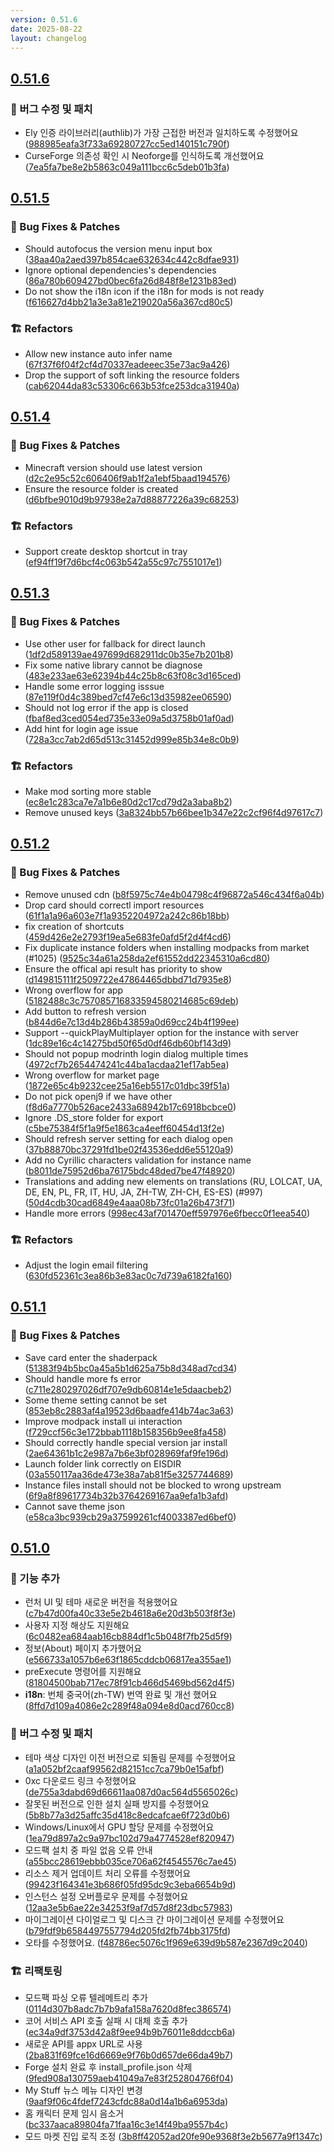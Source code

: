 ```yaml
---
version: 0.51.6
date: 2025-08-22
layout: changelog
---
```

## [0.51.6](#0.51.6)

### 🐛 버그 수정 및 패치

- Ely 인증 라이브러리(authlib)가 가장 근접한 버전과 일치하도록 수정했어요 ([988985eafa3f733a69280727cc5ed140151c790f](https://github.com/Voxelum/x-minecraft-launcher/commit/988985eafa3f733a69280727cc5ed140151c790f))
- CurseForge 의존성 확인 시 Neoforge를 인식하도록 개선했어요 ([7ea5fa7be8e2b5863c049a111bcc6c5deb01b3fa](https://github.com/Voxelum/x-minecraft-launcher/commit/7ea5fa7be8e2b5863c049a111bcc6c5deb01b3fa))



## [0.51.5](#0.51.5)
### 🐛 Bug Fixes & Patches

- Should autofocus the version menu input box ([38aa40a2aed397b854cae632634c442c8dfae931](https://github.com/Voxelum/x-minecraft-launcher/commit/38aa40a2aed397b854cae632634c442c8dfae931))
- Ignore optional dependencies's dependencies ([86a780b609427bd0bec6fa26d848f8e1231b83ed](https://github.com/Voxelum/x-minecraft-launcher/commit/86a780b609427bd0bec6fa26d848f8e1231b83ed))
- Do not show the i18n icon if the i18n for mods is not ready ([f616627d4bb21a3e3a81e219020a56a367cd80c5](https://github.com/Voxelum/x-minecraft-launcher/commit/f616627d4bb21a3e3a81e219020a56a367cd80c5))
### 🏗️ Refactors

- Allow new instance auto infer name ([67f37f6f04f2cf4d70337eadeeec35e73ac9a426](https://github.com/Voxelum/x-minecraft-launcher/commit/67f37f6f04f2cf4d70337eadeeec35e73ac9a426))
- Drop the support of soft linking the resource folders ([cab62044da83c53306c663b53fce253dca31940a](https://github.com/Voxelum/x-minecraft-launcher/commit/cab62044da83c53306c663b53fce253dca31940a))


## [0.51.4](#0.51.4)
### 🐛 Bug Fixes & Patches

- Minecraft version should use latest version ([d2c2e95c52c606406f9ab1f2a1ebf5baad194576](https://github.com/Voxelum/x-minecraft-launcher/commit/d2c2e95c52c606406f9ab1f2a1ebf5baad194576))
- Ensure the resource folder is created ([d6bfbe9010d9b97938e2a7d88877226a39c68253](https://github.com/Voxelum/x-minecraft-launcher/commit/d6bfbe9010d9b97938e2a7d88877226a39c68253))
### 🏗️ Refactors

- Support create desktop shortcut in tray ([ef94ff19f7d6bcf4c063b542a55c97c7551017e1](https://github.com/Voxelum/x-minecraft-launcher/commit/ef94ff19f7d6bcf4c063b542a55c97c7551017e1))


## [0.51.3](#0.51.3)
### 🐛 Bug Fixes & Patches

- Use other user for fallback for direct launch ([1df2d589139ae497699d682911dc0b35e7b201b8](https://github.com/Voxelum/x-minecraft-launcher/commit/1df2d589139ae497699d682911dc0b35e7b201b8))
- Fix some native library cannot be diagnose ([483e233ae63e62394b44c25b8c63f08c3d165ced](https://github.com/Voxelum/x-minecraft-launcher/commit/483e233ae63e62394b44c25b8c63f08c3d165ced))
- Handle some error logging isssue ([87e119f0d4c389bed7cf47e6c13d35982ee06590](https://github.com/Voxelum/x-minecraft-launcher/commit/87e119f0d4c389bed7cf47e6c13d35982ee06590))
- Should not log error if the app is closed ([fbaf8ed3ced054ed735e33e09a5d3758b01af0ad](https://github.com/Voxelum/x-minecraft-launcher/commit/fbaf8ed3ced054ed735e33e09a5d3758b01af0ad))
- Add hint for login age issue ([728a3cc7ab2d65d513c31452d999e85b34e8c0b9](https://github.com/Voxelum/x-minecraft-launcher/commit/728a3cc7ab2d65d513c31452d999e85b34e8c0b9))
### 🏗️ Refactors

- Make mod sorting more stable ([ec8e1c283ca7e7a1b6e80d2c17cd79d2a3aba8b2](https://github.com/Voxelum/x-minecraft-launcher/commit/ec8e1c283ca7e7a1b6e80d2c17cd79d2a3aba8b2))
- Remove unused keys ([3a8324bb57b66bee1b347e22c2cf96f4d97617c7](https://github.com/Voxelum/x-minecraft-launcher/commit/3a8324bb57b66bee1b347e22c2cf96f4d97617c7))


## [0.51.2](#0.51.2)
### 🐛 Bug Fixes & Patches

- Remove unused cdn ([b8f5975c74e4b04798c4f96872a546c434f6a04b](https://github.com/Voxelum/x-minecraft-launcher/commit/b8f5975c74e4b04798c4f96872a546c434f6a04b))
- Drop card should correctl import resources ([61f1a1a96a603e7f1a9352204972a242c86b18bb](https://github.com/Voxelum/x-minecraft-launcher/commit/61f1a1a96a603e7f1a9352204972a242c86b18bb))
- fix creation of shortcuts ([459d426e2e2793f19ea5e683fe0afd5f2d4f4cd6](https://github.com/Voxelum/x-minecraft-launcher/commit/459d426e2e2793f19ea5e683fe0afd5f2d4f4cd6))
- Fix duplicate instance folders when installing modpacks from market (#1025) ([9525c34a61a258da2ef61552dd22345310a6cd80](https://github.com/Voxelum/x-minecraft-launcher/commit/9525c34a61a258da2ef61552dd22345310a6cd80))
- Ensure the offical api result has priority to show ([d149815111f2509722e47864465dbbd71d7935e8](https://github.com/Voxelum/x-minecraft-launcher/commit/d149815111f2509722e47864465dbbd71d7935e8))
- Wrong overflow for app ([5182488c3c757085716833594580214685c69deb](https://github.com/Voxelum/x-minecraft-launcher/commit/5182488c3c757085716833594580214685c69deb))
- Add button to refresh version ([b844d6e7c13d4b286b43859a0d69cc24b4f199ee](https://github.com/Voxelum/x-minecraft-launcher/commit/b844d6e7c13d4b286b43859a0d69cc24b4f199ee))
- Support --quickPlayMultiplayer option for the instance with server ([1dc89e16c4c14275bd50f65d0df46db60bf143d9](https://github.com/Voxelum/x-minecraft-launcher/commit/1dc89e16c4c14275bd50f65d0df46db60bf143d9))
- Should not popup modrinth login dialog multiple times ([4972cf7b2654474241c44ba1acdaa21ef17ab5ea](https://github.com/Voxelum/x-minecraft-launcher/commit/4972cf7b2654474241c44ba1acdaa21ef17ab5ea))
- Wrong overflow for market page ([1872e65c4b9232cee25a16eb5517c01dbc39f51a](https://github.com/Voxelum/x-minecraft-launcher/commit/1872e65c4b9232cee25a16eb5517c01dbc39f51a))
- Do not pick openj9 if we have other ([f8d6a7770b526ace2433a68942b17c6918bcbce0](https://github.com/Voxelum/x-minecraft-launcher/commit/f8d6a7770b526ace2433a68942b17c6918bcbce0))
- Ignore .DS_store folder for export ([c5be75384f5f1a9f5e1863ca4eeff60454d13f2e](https://github.com/Voxelum/x-minecraft-launcher/commit/c5be75384f5f1a9f5e1863ca4eeff60454d13f2e))
- Should refresh server setting for each dialog open ([37b88870bc37291fd1be02f43536edd6e55120a9](https://github.com/Voxelum/x-minecraft-launcher/commit/37b88870bc37291fd1be02f43536edd6e55120a9))
- Add no Cyrillic characters validation for instance name ([b8011de75952d6ba76175bdc48ded7be47f48920](https://github.com/Voxelum/x-minecraft-launcher/commit/b8011de75952d6ba76175bdc48ded7be47f48920))
- Translations and adding new elements on translations (RU, LOLCAT, UA, DE, EN, PL, FR, IT, HU, JA, ZH-TW, ZH-CH, ES-ES) (#997) ([50d4cdb30cad6849e4aaa08b73fc01a26b473f71](https://github.com/Voxelum/x-minecraft-launcher/commit/50d4cdb30cad6849e4aaa08b73fc01a26b473f71))
- Handle more errors ([998ec43af701470eff597976e6fbecc0f1eea540](https://github.com/Voxelum/x-minecraft-launcher/commit/998ec43af701470eff597976e6fbecc0f1eea540))
### 🏗️ Refactors

- Adjust the login email filtering ([630fd52361c3ea86b3e83ac0c7d739a6182fa160](https://github.com/Voxelum/x-minecraft-launcher/commit/630fd52361c3ea86b3e83ac0c7d739a6182fa160))


## [0.51.1](#0.51.1)
### 🐛 Bug Fixes & Patches

- Save card enter the shaderpack ([51383f94b5bc0a45a5b1d625a75b8d348ad7cd34](https://github.com/Voxelum/x-minecraft-launcher/commit/51383f94b5bc0a45a5b1d625a75b8d348ad7cd34))
- Should handle more fs error ([c711e280297026df707e9db60814e1e5daacbeb2](https://github.com/Voxelum/x-minecraft-launcher/commit/c711e280297026df707e9db60814e1e5daacbeb2))
- Some theme setting cannot be set ([853eb8c2883af4a19523d6baadfe414b74ac3a63](https://github.com/Voxelum/x-minecraft-launcher/commit/853eb8c2883af4a19523d6baadfe414b74ac3a63))
- Improve modpack install ui interaction ([f729ccf56c3e172bbab1118b158356b9ee8fa458](https://github.com/Voxelum/x-minecraft-launcher/commit/f729ccf56c3e172bbab1118b158356b9ee8fa458))
- Should correctly handle special version jar install ([2ae64361b1c2e987a7b6e3bf028969faf9fe196d](https://github.com/Voxelum/x-minecraft-launcher/commit/2ae64361b1c2e987a7b6e3bf028969faf9fe196d))
- Launch folder link correctly on EISDIR ([03a550117aa36de473e38a7ab81f5e3257744689](https://github.com/Voxelum/x-minecraft-launcher/commit/03a550117aa36de473e38a7ab81f5e3257744689))
- Instance files install should not be blocked to wrong upstream ([6f9a8f89617734b32b3764269167aa9efa1b3afd](https://github.com/Voxelum/x-minecraft-launcher/commit/6f9a8f89617734b32b3764269167aa9efa1b3afd))
- Cannot save theme json ([e58ca3bc939cb29a37599261cf4003387ed6bef0](https://github.com/Voxelum/x-minecraft-launcher/commit/e58ca3bc939cb29a37599261cf4003387ed6bef0))


## [0.51.0](#0.51.0)

### 🚀 기능 추가

- 런처 UI 및 테마 새로운 버전을 적용했어요 ([c7b47d00fa40c33e5e2b4618a6e20d3b503f8f3e](https://github.com/Voxelum/x-minecraft-launcher/commit/c7b47d00fa40c33e5e2b4618a6e20d3b503f8f3e))
- 사용자 지정 해상도 지원해요 ([6c0482ea684aab16cb884df1c5b048f7fb25d5f9](https://github.com/Voxelum/x-minecraft-launcher/commit/6c0482ea684aab16cb884df1c5b048f7fb25d5f9))
- 정보(About) 페이지 추가했어요 ([e566733a1057b6e63f1865cddcb06817ea355ae1](https://github.com/Voxelum/x-minecraft-launcher/commit/e566733a1057b6e63f1865cddcb06817ea355ae1))
- preExecute 명령어를 지원해요 ([81804500bab717ec78f91cb466d5469bd562d4f5](https://github.com/Voxelum/x-minecraft-launcher/commit/81804500bab717ec78f91cb466d5469bd562d4f5))
- **i18n**: 번체 중국어(zh-TW) 번역 완료 및 개선 했어요 ([8ffd7d109a4086e2c289f48a094e8d0acd760cc8](https://github.com/Voxelum/x-minecraft-launcher/commit/8ffd7d109a4086e2c289f48a094e8d0acd760cc8))

### 🐛 버그 수정 및 패치

- 테마 색상 디자인 이전 버전으로 되돌림 문제를 수정했어요 ([a1a052bf2caaf99562d82151cc7ca79b0e15afbf](https://github.com/Voxelum/x-minecraft-launcher/commit/a1a052bf2caaf99562d82151cc7ca79b0e15afbf))
- 0xc 다운로드 링크 수정했어요 ([de755a3dabd69d66611aa087d0ac564d5565026c](https://github.com/Voxelum/x-minecraft-launcher/commit/de755a3dabd69d66611aa087d0ac564d5565026c))
- 잘못된 버전으로 인한 설치 실패 방지를 수정했어요 ([5b8b77a3d25affc35d418c8edcafcae6f723d0b6](https://github.com/Voxelum/x-minecraft-launcher/commit/5b8b77a3d25affc35d418c8edcafcae6f723d0b6))
- Windows/Linux에서 GPU 할당 문제를 수정했어요 ([1ea79d897a2c9a97bc102d79a4774528ef820947](https://github.com/Voxelum/x-minecraft-launcher/commit/1ea79d897a2c9a97bc102d79a4774528ef820947))
- 모드팩 설치 중 파일 없음 오류 안내 ([a55bcc28619ebbb035ce706a62f4545576c7ae45](https://github.com/Voxelum/x-minecraft-launcher/commit/a55bcc28619ebbb035ce706a62f4545576c7ae45))
- 리소스 제거 업데이트 처리 오류를 수정했어요 ([99423f164341e3b686f05fd95dc9c3eba6654b9d](https://github.com/Voxelum/x-minecraft-launcher/commit/99423f164341e3b686f05fd95dc9c3eba6654b9d))
- 인스턴스 설정 오버플로우 문제를 수정했어요 ([12aa3e5b6ae22e34253f9af7d57d8f23dbc57983](https://github.com/Voxelum/x-minecraft-launcher/commit/12aa3e5b6ae22e34253f9af7d57d8f23dbc57983))
- 마이그레이션 다이얼로그 및 디스크 간 마이그레이션 문제를 수정했어요 ([b79fdf9b6584497557794d205fd2fb74bb3175fd](https://github.com/Voxelum/x-minecraft-launcher/commit/b79fdf9b6584497557794d205fd2fb74bb3175fd))
- 오타를 수정했어요. ([f48786ec5076c1f969e639d9b587e2367d9c2040](https://github.com/Voxelum/x-minecraft-launcher/commit/f48786ec5076c1f969e639d9b587e2367d9c2040))

### 🏗️ 리팩토링

- 모드팩 파싱 오류 텔레메트리 추가 ([0114d307b8adc7b7b9afa158a7620d8fec386574](https://github.com/Voxelum/x-minecraft-launcher/commit/0114d307b8adc7b7b9afa158a7620d8fec386574))
- 코어 서비스 API 호출 실패 시 대체 호출 추가 ([ec34a9df3753d42a8f9ee94b9b76011e8ddccb6a](https://github.com/Voxelum/x-minecraft-launcher/commit/ec34a9df3753d42a8f9ee94b9b76011e8ddccb6a))
- 새로운 API를 appx URL로 사용 ([2ba831f69fce16d6669e9f76b0d657de66da49b7](https://github.com/Voxelum/x-minecraft-launcher/commit/2ba831f69fce16d6669e9f76b0d657de66da49b7))
- Forge 설치 완료 후 install_profile.json 삭제 ([9fed908a130759aeb41049a7e83f252804766f04](https://github.com/Voxelum/x-minecraft-launcher/commit/9fed908a130759aeb41049a7e83f252804766f04))
- My Stuff 뉴스 메뉴 디자인 변경 ([9aaf9f06c4fdef7243cfdc88a0d14a1b6a6953da](https://github.com/Voxelum/x-minecraft-launcher/commit/9aaf9f06c4fdef7243cfdc88a0d14a1b6a6953da))
- 홈 캐릭터 문제 임시 음소거 ([bc337aaca89804fa71faa16c3e14f49ba9557b4c](https://github.com/Voxelum/x-minecraft-launcher/commit/bc337aaca89804fa71faa16c3e14f49ba9557b4c))
- 모드 마켓 진입 로직 조정 ([3b8ff42052ad20fe90e9368f3e2b5677a9f1347c](https://github.com/Voxelum/x-minecraft-launcher/commit/3b8ff42052ad20fe90e9368f3e2b5677a9f1347c))

